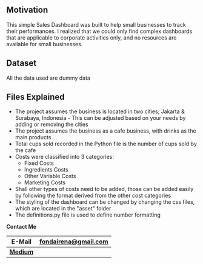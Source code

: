 Motivation
----------
This simple Sales Dashboard was built to help small businesses to track their performances.
I realized that we could only find complex dashboards that are applicable to corporate activities only, and no resources are available for small businesses.

## Dataset
All the data used are dummy data

## Files Explained
* The project assumes the business is located in two cities; Jakarta & Surabaya, Indonesia - This can be adjusted based on your needs by adding or removing the cities
* The project assumes the business as a cafe business, with drinks as the main products
* Total cups sold recorded in the Python file is the number of cups sold by the cafe
* Costs were classified into 3 categories:
    * Fixed Costs
    * Ingredients Costs 
    * Other Variable Costs
    * Marketing Costs
* Shall other types of costs need to be added, those can be added easily by following the format derived from the other cost categories
* The styling of the dashboard can be changed by changing the css files, which are located in the "asset" folder
* The definitions.py file is used to define number formatting


**Contact Me**

 E-Mail | fondairena@gmail.com
 --- | --- |
 | [**Medium**](https://medium.com/@fondairena) 







 
